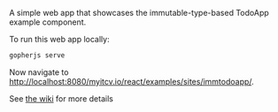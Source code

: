 A simple web app that showcases the immutable-type-based TodoApp example component.

To run this web app locally:

```bash
gopherjs serve
```

Now navigate to [http://localhost:8080/myitcv.io/react/examples/sites/immtodoapp/](http://localhost:8080/myitcv.io/react/examples/sites/immtodoapp/).

See [the wiki](https://github.com/myitcv/x/blob/master/react/_doc/README.md) for more details

